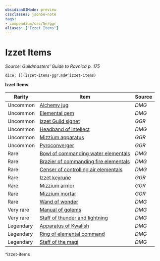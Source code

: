 ```yaml
---
obsidianUIMode: preview
cssclasses: json5e-note
tags:
- compendium/src/5e/ggr
aliases: ["Izzet Items"]
---
```

# Izzet Items
*Source: Guildmasters' Guide to Ravnica p. 175* 

`dice: [](izzet-items-ggr.md#^izzet-items)`

**Izzet Items**

| Rarity | Item | Source |
|--------|------|--------|
| Uncommon | [Alchemy jug](/compendium/items/alchemy-jug.md) | *DMG* |
| Uncommon | [Elemental gem](/compendium/items/elemental-gem.md) | *DMG* |
| Uncommon | [Izzet Guild signet](/compendium/items/izzet-guild-signet-ggr.md) | *GGR* |
| Uncommon | [Headband of intellect](/compendium/items/headband-of-intellect.md) | *DMG* |
| Uncommon | [Mizzium apparatus](/compendium/items/mizzium-apparatus-ggr.md) | *GGR* |
| Uncommon | [Pyroconverger](/compendium/items/pyroconverger-ggr.md) | *GGR* |
| Rare | [Bowl of commanding water elementals](/compendium/items/bowl-of-commanding-water-elementals.md) | *DMG* |
| Rare | [Brazier of commanding fire elementals](/compendium/items/brazier-of-commanding-fire-elementals.md) | *DMG* |
| Rare | [Censer of controlling air elementals](/compendium/items/censer-of-controlling-air-elementals.md) | *DMG* |
| Rare | [Izzet keyrune](/compendium/items/izzet-keyrune-ggr.md) | *GGR* |
| Rare | [Mizzium armor](/compendium/items/mizzium-armor-ggr.md) | *GGR* |
| Rare | [Mizzium mortar](/compendium/items/mizzium-mortar-ggr.md) | *GGR* |
| Rare | [Wand of wonder](/compendium/items/wand-of-wonder.md) | *DMG* |
| Very rare | [Manual of golems](/compendium/items/manual-of-golems.md) | *DMG* |
| Very rare | [Staff of thunder and lightning](/compendium/items/staff-of-thunder-and-lightning.md) | *DMG* |
| Legendary | [Apparatus of Kwalish](/compendium/items/apparatus-of-kwalish.md) | *DMG* |
| Legendary | [Ring of elemental command](/compendium/items/ring-of-elemental-command.md) | *DMG* |
| Legendary | [Staff of the magi](/compendium/items/staff-of-the-magi.md) | *DMG* |
^izzet-items
